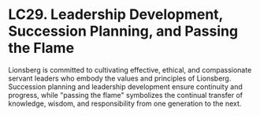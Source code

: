 # LC29.  Leadership Development, Succession Planning, and Passing the Flame

Lionsberg is committed to cultivating effective, ethical, and compassionate servant leaders who embody the values and principles of Lionsberg. Succession planning and leadership development ensure continuity and progress, while "passing the flame" symbolizes the continual transfer of knowledge, wisdom, and responsibility from one generation to the next.